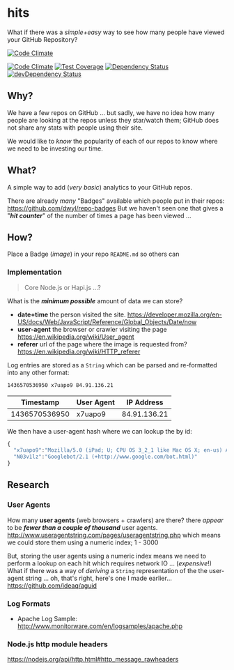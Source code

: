 # hits

What if there was a *simple+easy* way to see how many people have viewed your GitHub Repository?

[![Code Climate](https://hitt.herokuapp.com/hitz)](https://github.com/nelsonic/hits)


[![Code Climate](https://codeclimate.com/github/nelsonic/hits/badges/gpa.svg)](https://codeclimate.com/github/nelsonic/hits)
[![Test Coverage](https://codeclimate.com/github/nelsonic/hits/badges/coverage.svg)](https://codeclimate.com/github/nelsonic/hits/coverage)
[![Dependency Status](https://david-dm.org/nelsonic/hits.svg)](https://david-dm.org/nelsonic/hits)
[![devDependency Status](https://david-dm.org/nelsonic/hits/dev-status.svg)](https://david-dm.org/nelsonic/hits#info=devDependencies)


## Why?

We have a few repos on GitHub ... but sadly, we have no idea how many people
are looking at the repos unless they star/watch them; GitHub does not share
any stats with people using their site.

We would like to *know* the popularity of each of our repos
to know where we need to be investing our time.

## What?

A simple way to add (*very basic*) analytics to your GitHub repos.

There are already *many* "Badges" available which people put in their repos: https://github.com/dwyl/repo-badges
But we haven't seen one that gives a "***hit counter***"
of the number of times a page has been viewed ...

## How?

Place a Badge (*image*) in your repo `README.md` so others can

### Implementation

> Core Node.js or Hapi.js ...?

What is the ***minimum possible*** amount of data we can store?

+ **date+time** the person visited the site.
https://developer.mozilla.org/en-US/docs/Web/JavaScript/Reference/Global_Objects/Date/now
+ **user-agent** the browser or crawler visiting the page
https://en.wikipedia.org/wiki/User_agent
+ **referer** url of the page where the image is requested from?
https://en.wikipedia.org/wiki/HTTP_referer

Log entries are stored as a `String` which can be parsed and re-formatted into
any other format:  
```sh
1436570536950 x7uapo9 84.91.136.21
```
| Timestamp     | User Agent  | IP Address   |
| ------------- |:------------|:------------:|
| 1436570536950 | x7uapo9     | 84.91.136.21 |

We then have a user-agent hash where we can lookup the by id:
```js
{
  "x7uapo9":"Mozilla/5.0 (iPad; U; CPU OS 3_2_1 like Mac OS X; en-us) AppleWebKit/531.21.10",
  "N03v1lz":"Googlebot/2.1 (+http://www.google.com/bot.html)"
}
```





## Research

### User Agents

How many **user agents** (web browsers + crawlers) are there?
there *appear* to be ***fewer than a couple of thousand*** user agents. http://www.useragentstring.com/pages/useragentstring.php
which means we could store them using a numeric index; 1 - 3000

But, storing the user agents using a numeric index means we
need to perform a lookup on each hit which requires network IO ...
(*expensive*!)
What if there was a way of *deriving* a `String` representation of the
the user-agent string ... oh, that's right, here's one I made earlier...
https://github.com/ideaq/aguid

### Log Formats

+ Apache Log Sample:
http://www.monitorware.com/en/logsamples/apache.php

### Node.js http module headers

https://nodejs.org/api/http.html#http_message_rawheaders
